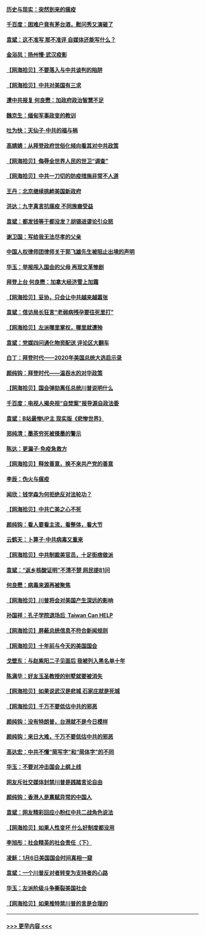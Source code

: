 #### [历史与现实：突然到来的瘟疫](../pages/nsc993/n12738507.md?t=02072201) 
#### [千百度：困难户竟有茅台酒，慰问秀又演砸了](../pages/nsc993/n12738362.md?t=02072201) 
#### [袁斌：这不准写 那不准评 自媒体还能写什么？](../pages/nsc993/n12737833.md?t=02072201) 
#### [金浴凤：扬州慢‧武汉疫影](../pages/nsc993/n12737248.md?t=02072201) 
#### [【网海拾贝】不要落入与中共谈判的陷阱](../pages/nsc993/n12735229.md?t=02072201) 
#### [【网海拾贝】中共对美国有三求](../pages/nsc993/n12735197.md?t=02072201) 
#### [遭中共报复 何良懋：加政府政治智慧不足](../pages/nsc993/n12734323.md?t=02072201) 
#### [魏京生：缅甸军事政变的教训](../pages/nsc993/n12732470.md?t=02072201) 
#### [吐为快：天仙子·中共的福与祸](../pages/nsc993/n12732165.md?t=02072201) 
#### [高婧婧：从拜登政府世俗化倾向看其对中共政策](../pages/nsc993/n12730028.md?t=02072201) 
#### [【网海拾贝】侮辱全世界人民的世卫“调查”](../pages/nsc993/n12727884.md?t=02072201) 
#### [【网海拾贝】中共一刀切的防疫措施非常不人道](../pages/nsc993/n12724879.md?t=02072201) 
#### [王丹：北京继续挑衅美国新政府](../pages/nsc993/n12722456.md?t=02072201) 
#### [洪达：九字真言抗瘟疫 不同族裔受益](../pages/nsc993/n12722448.md?t=02072201) 
#### [袁斌：都发钱等于都没发？胡锡进谬论引众怒](../pages/nsc993/n12722393.md?t=02072201) 
#### [谢卫国：写给我无法尽孝的父亲](../pages/nsc993/n12720325.md?t=02072201) 
#### [中国人权律师团律师关于郭飞雄先生被阻止出境的声明](../pages/nsc993/n12720203.md?t=02072201) 
#### [华玉：举报闯入国会的父母 再现文革惨剧](../pages/nsc993/n12719070.md?t=02072201) 
#### [拜登上台 何良懋：加拿大经济雪上加霜](../pages/nsc993/n12718943.md?t=02072201) 
#### [【网海拾贝】妥协，只会让中共越来越嚣张](../pages/nsc993/n12717392.md?t=02072201) 
#### [袁斌：信访局长狂言“老弱病残孕要往死里打”](../pages/nsc993/n12717343.md?t=02072201) 
#### [【网海拾贝】左派哪里掌权，哪里就遭殃](../pages/nsc993/n12715009.md?t=02072201) 
#### [袁斌：党媒四问通化物资配送 评论区大翻车](../pages/nsc993/n12714950.md?t=02072201) 
#### [白丁：拜登时代——2020年美国总统大选启示录](../pages/nsc993/n12714920.md?t=02072201) 
#### [颜纯钩：拜登时代——温吞水的对华政策](../pages/nsc993/n12713245.md?t=02072201) 
#### [【网海拾贝】国会弹劾离任总统川普说明什么](../pages/nsc993/n12712816.md?t=02072201) 
#### [千百度：电视人揭央视“自焚案”报导源自政法委](../pages/nsc993/n12709760.md?t=02072201) 
#### [袁斌：B站最惨UP主 现实版《悲惨世界》](../pages/nsc993/n12709686.md?t=02072201) 
#### [郑纯清：墨茶穷死被搽墨的警示](../pages/nsc993/n12709262.md?t=02072201) 
#### [陈达：更漏子·免疫急救方](../pages/nsc993/n12709244.md?t=02072201) 
#### [【网海拾贝】释放善意，换不来共产党的善意](../pages/nsc993/n12708361.md?t=02072201) 
#### [李辰：伪火与瘟疫](../pages/nsc993/n12707981.md?t=02072201) 
#### [闻欣：钱学森为何拒绝反对法轮功？](../pages/nsc993/n12707407.md?t=02072201) 
#### [【网海拾贝】中共亡美之心不死](../pages/nsc993/n12707621.md?t=02072201) 
#### [颜纯钩：看人要看主流，看整体，看大节](../pages/nsc993/n12707536.md?t=02072201) 
#### [云鹤天：卜算子‧中共病毒又重来](../pages/nsc993/n12707408.md?t=02072201) 
#### [【网海拾贝】中共制裁美官员，十足街痞做派](../pages/nsc993/n12705115.md?t=02072201) 
#### [袁斌：“返乡核酸证明”不清不楚 网民提81问](../pages/nsc993/n12704982.md?t=02072201) 
#### [何良懋：病毒来源再被聚焦](../pages/nsc993/n12704944.md?t=02072201) 
#### [【网海拾贝】川普将会对美国产生深远的影响](../pages/nsc993/n12703045.md?t=02072201) 
#### [孙国祥：孔子学院退场后  Taiwan Can HELP](../pages/nsc993/n12702430.md?t=02072201) 
#### [【网海拾贝】屏蔽总统信息不符合新闻规则](../pages/nsc993/n12699998.md?t=02072201) 
#### [【网海拾贝】十年前与今天的美国国会](../pages/nsc993/n12696993.md?t=02072201) 
#### [戈壁东：与赵紫阳二子见面后 我被列入黑名单十年](../pages/nsc993/n12696215.md?t=02072201) 
#### [陈满华：好友玉圣教授的别墅就要被消失](../pages/nsc993/n12695411.md?t=02072201) 
#### [【网海拾贝】如果说武汉是悲城 石家庄就是死城](../pages/nsc993/n12694589.md?t=02072201) 
#### [【网海拾贝】千万不要低估中共的邪恶](../pages/nsc993/n12692771.md?t=02072201) 
#### [颜纯钩：没有特朗普，台港就不是今日模样](../pages/nsc993/n12692678.md?t=02072201) 
#### [颜纯钩：来日大难，千万不要低估中共的邪恶](../pages/nsc993/n12692080.md?t=02072201) 
#### [高达宏：中共不懂“简写字”和“简体字”的不同](../pages/nsc993/n12692068.md?t=02072201) 
#### [华玉：不要对冲击国会上纲上线](../pages/nsc993/n12689948.md?t=02072201) 
#### [网友斥社交媒体封禁川普是践踏言论自由](../pages/nsc993/n12687482.md?t=02072201) 
#### [颜纯钩：香港人是禀赋异常的中国人](../pages/nsc993/n12685142.md?t=02072201) 
#### [袁斌：网友精彩回应小粉红中共二战角色说法](../pages/nsc993/n12684994.md?t=02072201) 
#### [【网海拾贝】如果人性变坏 什么好制度都没用](../pages/nsc993/n12683000.md?t=02072201) 
#### [李旭彤：社会精英的社会责任（下）](../pages/nsc993/n12680604.md?t=02072201) 
#### [凌稣：1月6日美国国会时间真相一窥](../pages/nsc993/n12682780.md?t=02072201) 
#### [袁斌：一个川普反对者转变为支持者的心路](../pages/nsc993/n12682700.md?t=02072201) 
#### [华玉：左派阶级斗争撕裂美国社会](../pages/nsc993/n12681226.md?t=02072201) 
#### [【网海拾贝】如果推特禁川普的言是合理的](../pages/nsc993/n12681232.md?t=02072201) 

----
#### [ >>> 更早内容 <<< ](../indexes/nsc993-earlier.md)
